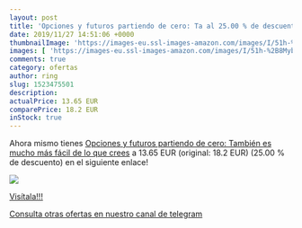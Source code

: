 ```yaml
---
layout: post
title: 'Opciones y futuros partiendo de cero: Ta al 25.00 % de descuento'
date: 2019/11/27 14:51:06 +0000
thumbnailImage: 'https://images-eu.ssl-images-amazon.com/images/I/51h-%2B8MybuL._SL200_.jpg'
images: [ 'https://images-eu.ssl-images-amazon.com/images/I/51h-%2B8MybuL._SL200_.jpg' ]
comments: true
category: ofertas
author: ring
slug: 1523475501
description:
actualPrice: 13.65 EUR
comparePrice: 18.2 EUR
inStock: true
---
```


Ahora mismo tienes [Opciones y futuros partiendo de cero: También es mucho más fácil de lo que crees](https://www.amazon.com/dp/1523475501/?tag=redken08-20) a 13.65 EUR (original: 18.2 EUR) (25.00 %  de descuento) en el siguiente enlace!

[![](https://images-eu.ssl-images-amazon.com/images/I/51h-%2B8MybuL._SL200_.jpg)](https://www.amazon.com/dp/1523475501/?tag=redken08-20)

[Visítala!!!](https://www.amazon.com/dp/1523475501/?tag=redken08-20)

[Consulta otras ofertas en nuestro canal de telegram](https://t.me/s/ofertas25)
